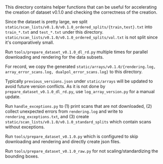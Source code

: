 This directory contains helper functions that can be useful for accelerating the creation of 
dataset v0.1.0 and checking the correctness of the creation.

Since the dataset is pretty large, we split `static/scan_lists/v0.1.0/v0.1.0_ordered_splits/{train,test}.txt` 
into `train_*.txt` and `test_*.txt` under this directory.
`static/scan_lists/v0.1.0/v0.1.0_ordered_splits/val.txt` is not split since it's comparatively small.

Run `tools/prepare_dataset_v0.1.0_dl_rd.py` multiple times for parallel downloading and rendering for the data subsets.

For record, we copy the generated
`static/arrays/v0.1.0/{rendering.log, array_error_scans.log, dualpol_error_scans.log}` to this directory.

Typically `previous_versions.json` under `static/arrays` will be updated to avoid future version conflicts.
As it is not done by `prepare_dataset_v0.1.0_dl_rd.py`, use `log_array_version.py` for a manual update.

Run `handle_exceptions.py` to (1) print scans that are not downloaded, (2) collect unexpected errors from 
`rendering.log` and write to `rendering_exceptions.txt`, and (3) create 
`static/scan_lists/v0.1.0/v0.1.0_standard_splits` which contain scans without exceptions.

Run `tools/prepare_dataset_v0.1.0.py` which is configured to skip downloading and rendering and 
directly create json files.

Run `tools/prepare_dataset_v0.1.0_raw.py` for not scaling/standardizing the bounding boxes.